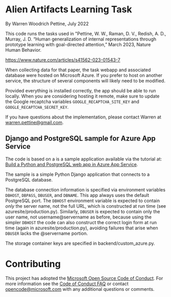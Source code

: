 # Alien Artifacts Learning Task

By Warren Woodrich Pettine, July 2022

This code runs the tasks used in "Pettine, W. W., Raman, D. V., Redish, A. D., Murray, J. D.
“Human generalization of internal representations through prototype learning with goal-directed attention,” March 2023, Nature Human Behavior.

https://www.nature.com/articles/s41562-023-01543-7

When collecting data for that paper, the task webapp and associated database were hosted on Microsoft Azure. If you prefer to host on another service, the structure of several components will likely need to be modified. 

Provided everything is installed correctly, the app should be able to run locally. When you are considering hosting it remote, make sure to update the Google recaptcha variables `GOOGLE_RECAPTCHA_SITE_KEY` and `GOOGLE_RECAPTCHA_SECRET_KEY`. 
 

If you have questions about the implementation, please contact Warren at warren.pettine@gmail.com.

## Django and PostgreSQL sample for Azure App Service

The code is based on a  is a sample application available via the tutorial at: 
[Build a Python and PostgreSQL web app in Azure App Service](https://docs.microsoft.com/azure/app-service/containers/tutorial-python-postgresql-app). 

The sample is a simple Python Django application that connects to a PostgreSQL database.

The database connection information is specified via environment variables `DBHOST`, `DBPASS`, `DBUSER`, and `DBNAME`. This app always uses the default PostgreSQL port.
The `DBHOST` environment variable is expected to contain *only* the server name, not the full URL, which is constructed at run time (see azuresite/production.py). Similarly, `DBUSER` is expected to contain only the user name, not username@servername as before, because using the simpler `DBHOST` the code can also construct the correct login form at run time (again in azuresite/production.py), avoiding failures that arise when `DBUSER` lacks the @servername portion.  

The storage container keys are specified in backend/custom_azure.py. 


# Contributing

This project has adopted the [Microsoft Open Source Code of Conduct](https://opensource.microsoft.com/codeofconduct/). For more information see the [Code of Conduct FAQ](https://opensource.microsoft.com/codeofconduct/faq/) or contact [opencode@microsoft.com](mailto:opencode@microsoft.com) with any additional questions or comments.
